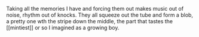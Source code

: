 Taking all the memories I have and forcing them out makes music out of noise, rhythm out of knocks. They all squeeze out the tube and form a blob, a pretty one wth the stripe down the middle, the part that tastes the [[mintiest]] or so I imagined as a growing boy.  